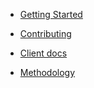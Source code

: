 * [Getting Started](README.md)    

* [Contributing](CONTRIBUTING.md)

* [Client docs](client/README.md)

* [Methodology](METHODOLOGY.md)

 <!-- © 2020 ThoughtWorks, Inc. All rights reserved. -->